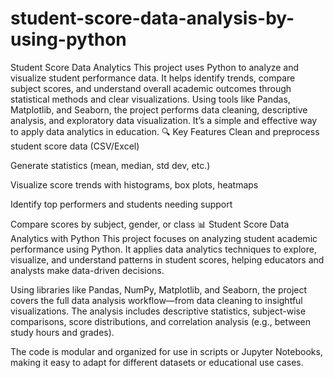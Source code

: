 # student-score-data-analysis-by-using-python
Student Score Data Analytics
This project uses Python to analyze and visualize student performance data. It helps identify trends, compare subject scores, and understand overall academic outcomes through statistical methods and clear visualizations. Using tools like Pandas, Matplotlib, and Seaborn, the project performs data cleaning, descriptive analysis, and exploratory data visualization. It’s a simple and effective way to apply data analytics in education.
🔍 Key Features
Clean and preprocess student score data (CSV/Excel)

Generate statistics (mean, median, std dev, etc.)

Visualize score trends with histograms, box plots, heatmaps

Identify top performers and students needing support

Compare scores by subject, gender, or class
📊 Student Score Data Analytics with Python
This project focuses on analyzing student academic performance using Python. It applies data analytics techniques to explore, visualize, and understand patterns in student scores, helping educators and analysts make data-driven decisions.

Using libraries like Pandas, NumPy, Matplotlib, and Seaborn, the project covers the full data analysis workflow—from data cleaning to insightful visualizations. The analysis includes descriptive statistics, subject-wise comparisons, score distributions, and correlation analysis (e.g., between study hours and grades).

The code is modular and organized for use in scripts or Jupyter Notebooks, making it easy to adapt for different datasets or educational use cases.
